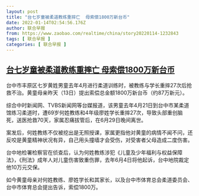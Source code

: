 ```yaml
---
layout: post
title: "台七岁童被柔道教练重摔亡  母索偿1800万新台币"
date: 2022-01-14T02:54:56.176Z
author: 联合早报
from: https://www.zaobao.com/realtime/china/story20220114-1232843
tags: [ 联合早报 ]
categories: [ 联合早报 ]
---
```

<!--1642149180000-->
[台七岁童被柔道教练重摔亡  母索偿1800万新台币](https://www.zaobao.com/realtime/china/story20220114-1232843)
------

<div>
<p>台中市丰原区七岁黄姓男童去年4月进行柔道训练时，被教练与学长重摔27次后抢救不治。黄童母亲昨天（13日）提出索偿总金额1800万新台币（约87万新元）。</p><p>综合中时新闻网、TVBS新闻网等台媒报道，该男童去年4月21日到台中市某柔道馆练习柔道时，遭69岁何姓教练和4年级廖姓学长重摔27次，导致头部重创脑死，送医抢救70天，家属忍痛拔管后，在6月29日晚间离世。</p><p>案发后，何姓教练不仅被挖出是无照授课，家属更指他对黄童的病情不闻不问，还反咬是黄童精神状况有异，自己用头撞墙才会受伤，对受害者父母造成二度伤害。</p><section id="imu"><div id="dfp-ad-imu1">        </div></section><p>台中地检署检察官在侦查后，认为何姓教练涉犯《儿童及少年福利与权益保障法》，《刑法》成年人对儿童伤害致重伤罪，去年6月4日将他起诉，台中地院裁定他10万元交保。</p><p>如今黄童母亲对何姓教练、廖姓学长和其家长，以及台中市体育总会柔道委员会、台中市体育总会提出告诉，索偿1800万。</p>      <div class="cx_paywall_placeholder" id="sph_cdp_40"></div>
</div>
